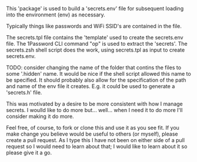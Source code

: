 This 'package' is used to build a 'secrets.env' file for subsequent loading into the environment (env) as necessary.

Typically things like passwords and WiFi SSID's are contained in the file.

The secrets.tpl file contains the 'template' used to create the secrets.env file.
The 1Password CLI command "op" is used to extract the 'secrets'.
The secrets.zsh shell script does the work, using secrets.tpl as input to
create secrets.env.

TODO: consider changing the name of the folder that contins the files to some
'.hidden' name.  It would be nice if the shell script allowed this name to be specified.
It should probably also allow for the specification of the path and name of the env
file it creates.  E.g. it could be used to generate a 'secrets.h' file.

This was motivated by a desire to be more consistent with how I manage secrets.  I woulld
like to do more but... well... when I need it to do more I'll consider making it do more.

Feel free, of course, to fork or clone this and use it as you see fit.  If you make 
change you believe
would be useful to others (or myself), please create a pull request.  As I type this I
have not been on either side of a pull request so I would need to learn about that;
I would like to learn about it so please give it a go.
